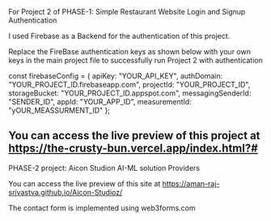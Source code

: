 For Project 2 of PHASE-1: Simple Restaurant Website Login and Signup Authentication

I used Firebase as a Backend for the authentication of this project.

Replace the FireBase authentication keys as shown below with your own keys in the main project file to successfully run Project 2 with authentication 

const firebaseConfig = {
  apiKey: "YOUR_API_KEY",
  authDomain: "YOUR_PROJECT_ID.firebaseapp.com",
  projectId: "YOUR_PROJECT_ID",
  storageBucket: "YOUR_PROJECT_ID.appspot.com",
  messagingSenderId: "SENDER_ID",
  appId: "YOUR_APP_ID",
  measurementId: "yOUR_MEASSURMENT_ID"
};

You can access the live preview of this project at https://the-crusty-bun.vercel.app/index.html?#
--------------------------------------------------------------------------------------------------------------------------------------------------------

PHASE-2 project: Aicon Studion AI-ML solution Providers

You can access the live preview of this site at https://aman-raj-srivastva.github.io/Aicon-Studioz/

The contact form is implemented using web3forms.com
